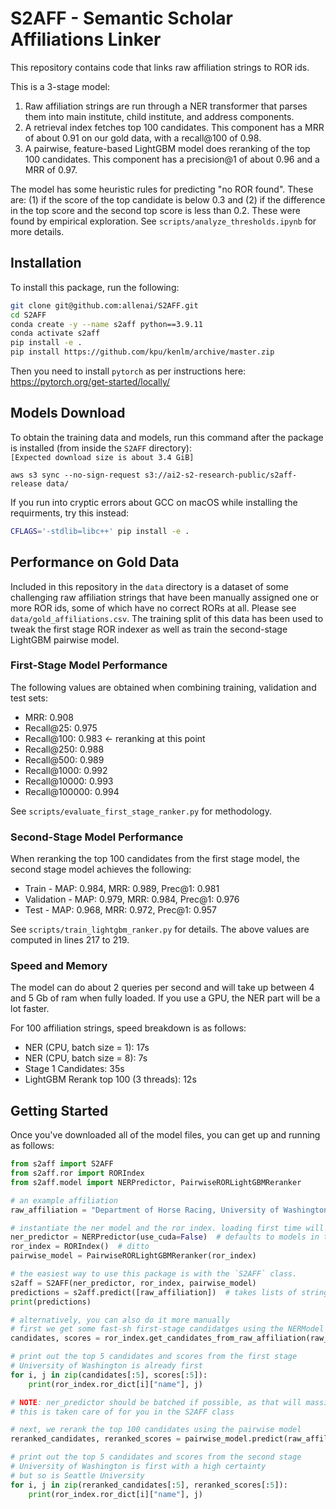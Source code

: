 # S2AFF - Semantic Scholar Affiliations Linker
This repository contains code that links raw affiliation strings to ROR ids.

This is a 3-stage model:
1. Raw affiliation strings are run through a NER transformer that parses them into main institute, child institute, and address components.
2. A retrieval index fetches top 100 candidates. This component has a MRR of about 0.91 on our gold data, with a recall@100 of 0.98.
3. A pairwise, feature-based LightGBM model does reranking of the top 100 candidates. This component has a precision@1 of about 0.96 and a MRR of 0.97.

The model has some heuristic rules for predicting "no ROR found". These are: (1) if the score of the top candidate is below 0.3 and (2) if the difference in the top score and the second top score is less than 0.2. These were found by empirical exploration. See `scripts/analyze_thresholds.ipynb` for more details.

## Installation
To install this package, run the following:

```bash
git clone git@github.com:allenai/S2AFF.git
cd S2AFF
conda create -y --name s2aff python==3.9.11
conda activate s2aff
pip install -e .
pip install https://github.com/kpu/kenlm/archive/master.zip
```

Then you need to install `pytorch` as per instructions here: https://pytorch.org/get-started/locally/

## Models Download

To obtain the training data and models, run this command after the package is installed (from inside the `S2AFF` directory):  
```[Expected download size is about 3.4 GiB]```

`aws s3 sync --no-sign-request s3://ai2-s2-research-public/s2aff-release data/`

If you run into cryptic errors about GCC on macOS while installing the requirments, try this instead:
```bash
CFLAGS='-stdlib=libc++' pip install -e .
```

## Performance on Gold Data
Included in this repository in the `data` directory is a dataset of some challenging raw affiliation strings that have been manually assigned
one or more ROR ids, some of which have no correct RORs at all. Please see `data/gold_affiliations.csv`. The training split of this data has been used to tweak the first 
stage ROR indexer as well as train the second-stage LightGBM pairwise model.

### First-Stage Model Performance
The following values are obtained when combining training, validation and test sets:

- MRR: 0.908
- Recall@25: 0.975
- Recall@100: 0.983 <- reranking at this point
- Recall@250: 0.988
- Recall@500: 0.989
- Recall@1000: 0.992
- Recall@10000: 0.993
- Recall@100000: 0.994

See `scripts/evaluate_first_stage_ranker.py` for methodology.

### Second-Stage Model Performance
When reranking the top 100 candidates from the first stage model, the second stage model achieves the following:

- Train - MAP: 0.984, MRR: 0.989, Prec@1: 0.981
- Validation - MAP: 0.979, MRR: 0.984, Prec@1: 0.976
- Test - MAP: 0.968, MRR: 0.972, Prec@1: 0.957

See `scripts/train_lightgbm_ranker.py` for details. The above values are computed in lines 217 to 219.

### Speed and Memory
The model can do about 2 queries per second and will take up between 4 and 5 Gb of ram when fully loaded. If you use a GPU, the NER part will be a lot faster.

For 100 affiliation strings, speed breakdown is as follows:

- NER (CPU, batch size = 1): 17s
- NER (CPU, batch size = 8): 7s
- Stage 1 Candidates: 35s
- LightGBM Rerank top 100 (3 threads): 12s

## Getting Started

Once you've downloaded all of the model files, you can get up and running as follows:
```python
from s2aff import S2AFF
from s2aff.ror import RORIndex
from s2aff.model import NERPredictor, PairwiseRORLightGBMReranker

# an example affiliation
raw_affiliation = "Department of Horse Racing, University of Washington, Seattle, WA 98115 USA"

# instantiate the ner model and the ror index. loading first time will take ~10-30s
ner_predictor = NERPredictor(use_cuda=False)  # defaults to models in the data directory
ror_index = RORIndex()  # ditto
pairwise_model = PairwiseRORLightGBMReranker(ror_index)

# the easiest way to use this package is with the `S2AFF` class.
s2aff = S2AFF(ner_predictor, ror_index, pairwise_model)
predictions = s2aff.predict([raw_affiliation])  # takes lists of strings
print(predictions)

# alternatively, you can also do it more manually
# first we get some fast-sh first-stage candidatges using the NERModel and RORIndex
candidates, scores = ror_index.get_candidates_from_raw_affiliation(raw_affiliation, ner_predictor)

# print out the top 5 candidates and scores from the first stage
# University of Washington is already first
for i, j in zip(candidates[:5], scores[:5]):
    print(ror_index.ror_dict[i]["name"], j)

# NOTE: ner_predictor should be batched if possible, as that will massively increase retrieval speed
# this is taken care of for you in the S2AFF class

# next, we rerank the top 100 candidates using the pairwise model
reranked_candidates, reranked_scores = pairwise_model.predict(raw_affiliation, candidates[:100], scores[:100])

# print out the top 5 candidates and scores from the second stage
# University of Washington is first with a high certainty
# but so is Seattle University
for i, j in zip(reranked_candidates[:5], reranked_scores[:5]):
    print(ror_index.ror_dict[i]["name"], j)
```
